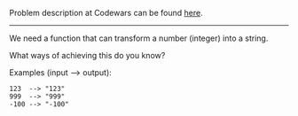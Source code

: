 Problem description at Codewars can be found
[here](https://www.codewars.com/kata/5265326f5fda8eb1160004c8/train/python).

-------------

We need a function that can transform a number (integer) into a string.

What ways of achieving this do you know?

Examples (input --> output):
```
123  --> "123"
999  --> "999"
-100 --> "-100"
```
